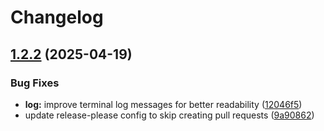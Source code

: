 # Changelog

## [1.2.2](https://github.com/kevlog/coci/compare/v1.2.1...v1.2.2) (2025-04-19)


### Bug Fixes

* **log:** improve terminal log messages for better readability ([12046f5](https://github.com/kevlog/coci/commit/12046f5517f76ad98d7586cf0e07e5786998aaaf))
* update release-please config to skip creating pull requests ([9a90862](https://github.com/kevlog/coci/commit/9a90862ae6cff8126b43f81982cefcde89b9d2a7))
